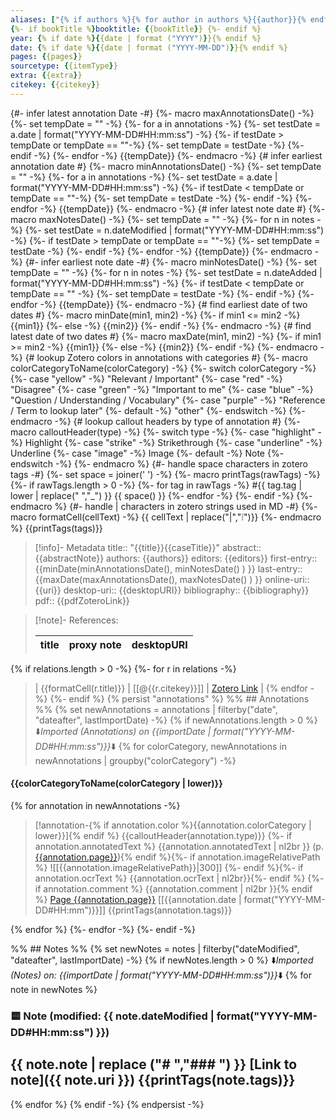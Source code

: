 ```yaml
---
aliases: ["{% if authors %}{% for author in authors %}{{author}}{% endfor %}{% endif %}{% if date %}({{date | format("YYYY")}}){%- endif %}{{title}}{{caseTitle}}"]
{%- if bookTitle %}booktitle: {{bookTitle}} {%- endif %}
year: {% if date %}{{date | format ("YYYY")}}{% endif %}
date: {% if date %}{{date | format ("YYYY-MM-DD")}}{% endif %}
pages: {{pages}}
sourcetype: {{itemType}}
extra: {{extra}}
citekey: {{citekey}}
---
```

{#- infer latest annotation Date -#}
{%- macro maxAnnotationsDate() -%}
   {%- set tempDate = "" -%}
	{%- for a in annotations -%}
		{%- set testDate = a.date | format("YYYY-MM-DD#HH:mm:ss") -%}
		{%- if testDate > tempDate or tempDate == ""-%}
			{%- set tempDate = testDate -%}
		{%- endif -%}
	{%- endfor -%}
	{{tempDate}}
{%- endmacro -%}
{# infer earliest annotation date #}
{%- macro minAnnotationsDate() -%}
   {%- set tempDate = "" -%}
	{%- for a in annotations -%}
		{%- set testDate = a.date | format("YYYY-MM-DD#HH:mm:ss") -%}
		{%- if testDate < tempDate or tempDate == ""-%}
			{%- set tempDate = testDate -%}
		{%- endif -%}
	{%- endfor -%}
	{{tempDate}}
{%- endmacro -%}
{# infer latest note date #}
{%- macro maxNotesDate() -%}
   {%- set tempDate = "" -%}
	{%- for n in notes -%}
		{%- set testDate = n.dateModified | format("YYYY-MM-DD#HH:mm:ss") -%}
		{%- if testDate > tempDate or tempDate == ""-%}
			{%- set tempDate = testDate -%}
		{%- endif -%}
	{%- endfor -%}
	{{tempDate}}
{%- endmacro -%}
{#- infer earliest note date -#}
{%- macro minNotesDate() -%}
   {%- set tempDate = "" -%}
	{%- for n in notes -%}
		{%- set testDate = n.dateAdded | format("YYYY-MM-DD#HH:mm:ss") -%}
		{%- if testDate < tempDate or tempDate == "" -%}
			{%- set tempDate = testDate -%}
		{%- endif -%}
	{%- endfor -%}
	{{tempDate}}
{%- endmacro -%}
{# find earliest date of two dates #}
{%- macro minDate(min1, min2) -%}
		{%- if min1 <= min2 -%}
			{{min1}}
		{%- else -%}
		    {{min2}}
		{%- endif -%}
{%- endmacro -%}
{# find latest date of two dates #}
{%- macro maxDate(min1, min2) -%}
		{%- if min1 >= min2 -%}
			{{min1}}
		{%- else -%}
		    {{min2}}
		{%- endif -%}
{%- endmacro -%}
{# lookup Zotero colors in annotations with categories #}
{%- macro colorCategoryToName(colorCategory) -%}
	{%- switch colorCategory -%}
		{%- case "yellow" -%}
			"Relevant / Important"
		{%- case "red" -%}
			"Disagree"
		{%- case "green" -%}
			"Important to me"
		{%- case "blue" -%}
			"Question / Understanding / Vocabulary"
		{%- case "purple" -%}
			"Reference / Term to lookup later"
		{%- default -%}
			"other"
	{%- endswitch -%}
{%- endmacro -%}
{# lookup callout headers by type of annotation #}
{%- macro calloutHeader(type) -%}
	{%- switch type -%}
		{%- case "highlight" -%}
			Highlight
		{%- case "strike" -%}
			Strikethrough
		{%- case "underline" -%}
			Underline
		{%- case "image" -%}
			Image
		{%- default -%}
			Note
	{%- endswitch -%}
{%- endmacro %}
{#- handle space characters in zotero tags -#}
{%- set space = joiner(' ') -%} 
{%- macro printTags(rawTags) -%}
	{%- if rawTags.length > 0 -%}
		{%- for tag in rawTags -%}
			#{{ tag.tag | lower | replace(" ","_") }} {{ space() }} 
		{%- endfor -%}
	{%- endif -%}
{%- endmacro %}
{#- handle | characters in zotero strings used in MD -#}
{%- macro formatCell(cellText) -%}
{{ cellText | replace("|","❕")}}
{%- endmacro %}
{{printTags(tags)}}
> [!info]- Metadata
> title:: "{{title}}{{caseTitle}}"
> abstract::  {{abstractNote}}
> authors: {{authors}}
> editors: {{editors}}
> first-entry:: {{minDate(minAnnotationsDate(), minNotesDate() ) }}
> last-entry:: {{maxDate(maxAnnotationsDate(), maxNotesDate() ) }}
> online-uri:: {{uri}} 
> desktop-uri:: {{desktopURI}}
> bibliography:: {{bibliography}}
> pdf:: {{pdfZoteroLink}}

> [!note]- References:  
> 
> | title | proxy note | desktopURI |
> | --- | --- | --- |
{% if relations.length > 0 -%}
{%- for r in relations -%}
> | {{formatCell(r.title)}} | [[@{{r.citekey}}]] | [Zotero Link]({{r.desktopURI}}) |
{% endfor -%}
{%- endif %}
{% persist "annotations" %}
%% ## Annotations %%
{% set newAnnotations = annotations | filterby("date", "dateafter", lastImportDate) -%}
{% if newAnnotations.length > 0 %}
⬇️*Imported (Annotations) on {{importDate | format("YYYY-MM-DD#HH:mm:ss")}}*⬇️
{% for colorCategory, newAnnotations in newAnnotations | groupby("colorCategory") -%}
#### {{colorCategoryToName(colorCategory | lower)}}
{% for annotation in newAnnotations -%}
> [!annotation-{% if annotation.color %}{{annotation.colorCategory | lower}}]{% endif %} {{calloutHeader(annotation.type)}}
{%- if annotation.annotatedText %} 
> {{annotation.annotatedText | nl2br }} (p. [{{annotation.page}}](zotero://open-pdf/library/items/{{annotation.attachment.itemKey}}?page={{annotation.page}}&annotation={{annotation.id}})){% endif %}{%- if annotation.imageRelativePath %}
> ![[{{annotation.imageRelativePath}}|300]]
{%- endif %}{%- if annotation.ocrText %}
> {{annotation.ocrText | nl2br}}{%- endif %}
{%- if annotation.comment %} 
> {{annotation.comment | nl2br }}{% endif %}
> [Page {{annotation.page}}](zotero://open-pdf/library/items/{{annotation.attachment.itemKey}}?page={{annotation.page}}) [[{{annotation.date | format("YYYY-MM-DD#HH:mm")}}]]
> {{printTags(annotation.tags)}}

{% endfor %}
{%- endfor -%}
{%- endif -%}

%% ## Notes %%
{% set newNotes = notes | filterby("dateModified", "dateafter", lastImportDate) -%}
{% if newNotes.length > 0 %}
⬇️*Imported (Notes) on: {{importDate | format("YYYY-MM-DD#HH:mm:ss")}}*⬇️
{% for note in newNotes %}
### 🟨 Note (modified: {{ note.dateModified | format("YYYY-MM-DD#HH:mm:ss") }})
{{ note.note | replace ("# ","### ") }}
[Link to note]({{ note.uri }})
{{printTags(note.tags)}}
---
{% endfor %}
{% endif -%} 
{% endpersist -%}
